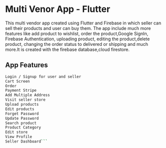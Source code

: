 
# Multi Venor App - Flutter

This multi vendor app created using Flutter and Firebase in which seller can sell their products and user can buy them. The app include much more features like add product to wishlist, order the product,Google SignIn, Firebase Authentication, uploading product, editing the product,delete product, changing the order status to delivered or shipping and much more.It is created with the firebase database,cloud firestore.


## App Features

```bash
Login / Signup for user and seller
Cart Screen
Order
Payment Stripe
Add Multiple Address
Visit seller store
Upload products
Edit products
Forget Password
Update Password
Search product
Product Category
Edit store
View Profile
Seller Dashboard```

